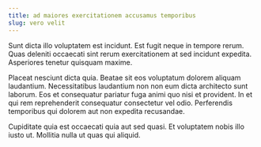 ```yaml
---
title: ad maiores exercitationem accusamus temporibus
slug: vero velit
---
```


Sunt dicta illo voluptatem est incidunt. Est fugit neque in tempore rerum. Quas deleniti occaecati sint rerum exercitationem at sed incidunt expedita. Asperiores tenetur quisquam maxime.

Placeat nesciunt dicta quia. Beatae sit eos voluptatum dolorem aliquam laudantium. Necessitatibus laudantium non non eum dicta architecto sunt laborum. Eos et consequatur pariatur fuga animi quo nisi et provident. In et qui rem reprehenderit consequatur consectetur vel odio. Perferendis temporibus qui dolorem aut non expedita recusandae.

Cupiditate quia est occaecati quia aut sed quasi. Et voluptatem nobis illo iusto ut. Mollitia nulla ut quas qui aliquid.
